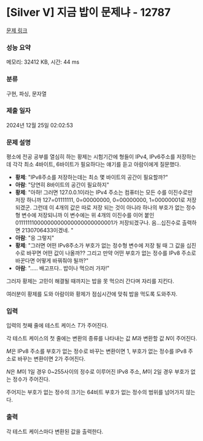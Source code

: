 # [Silver V] 지금 밥이 문제냐 - 12787 

[문제 링크](https://www.acmicpc.net/problem/12787) 

### 성능 요약

메모리: 32412 KB, 시간: 44 ms

### 분류

구현, 파싱, 문자열

### 제출 일자

2024년 12월 25일 02:02:53

### 문제 설명

<p>평소에 전공 공부를 열심히 하는 황제는 시험기간에 형들이 IPv4, IPv6주소를 저장하는데 각각 최소 4바이트, 6바이트가 필요하다는 얘기를 듣고 아람이에게 질문했다.</p>

<ul>
	<li><strong>황제</strong>: "IPv8주소를 저장하는데는 최소 몇 바이트의 공간이 필요할까?"</li>
	<li><strong>아람</strong>: "당연히 8바이트의 공간이 필요하지"</li>
	<li><strong>황제</strong>: "아하! 그러면 127.0.0.1이라는 IPv4 주소는 컴퓨터는 모든 수를 이진수로만 저장 하니까 127=01111111, 0=00000000, 0=00000000, 1=00000001로 저장되겠군. 그런데 이 4개의 값은 따로 저장 되는 것이 아니라 하나의 부호가 없는 정수형 변수에 저장되니까 이 변수에는 위 4개의 이진수를 이어 붙인 01111111000000000000000000000001가 저장되겠구나. 음...십진수로 출력하면 2130706433이겠네. "</li>
	<li><strong>아람</strong>: "응 그렇지"</li>
	<li><strong>황제</strong>: "그러면 어떤 IPv8주소가 부호가 없는 정수형 변수에 저장 될 때 그 값을 십진수로 바꾸면 어떤 값이 나올까?? 그리고 만약 어떤 부호가 없는 정수를 IPv8 주소로 바꾼다면 어떻게 바꿔줘야 될까?" </li>
	<li><strong>아람</strong>: "..... 배고프다.. 밥이나 먹으러 가자!" </li>
</ul>

<p>그러자 황제는 고민이 해결될 때까지는 밥을 못 먹으러 간다며 자리를 지킨다. </p>

<p>여러분이 황제를 도와 아람이와 황제가 점심시간에 맞춰 밥을 먹도록 도와주자.</p>

### 입력 

 <p>입력의 첫째 줄에 테스트 케이스 <em>T</em>가 주어진다.</p>

<p>각 테스트 케이스의 첫 줄에는 변환의 종류를 나타내는 값 <em>M</em>과 변환할 값 <em>N</em>이 주어진다.</p>

<p><em>M</em>은 IPv8 주소를 부호가 없는 정수로 바꾸는 변환이면 1, 부호가 없는 정수를 IPv8 주소로 바꾸는 변환이면 2가 주어진다.</p>

<p><em>N</em>은 <em>M</em>이 1일 경우  0~255사이의 정수로 이루어진 IPv8 주소, <em>M</em>이 2일 경우 부호가 없는 정수가 주어진다.</p>

<p>주어지는 부호가 없는 정수의 크기는 64비트 부호가 없는 정수의 범위를 넘어가지 않는다. </p>

### 출력 

 <p>각 테스트 케이스마다 변환된 값을 출력한다.</p>

